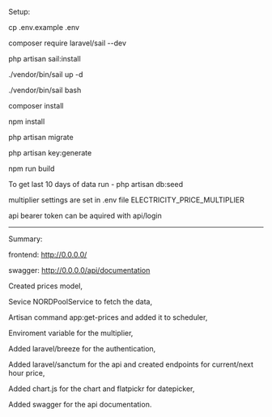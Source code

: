 Setup:

cp .env.example .env

composer require laravel/sail --dev

php artisan sail:install

./vendor/bin/sail up -d

./vendor/bin/sail bash

composer install

npm install

php artisan migrate

php artisan key:generate

npm run build

To get last 10 days of data run - php artisan db:seed

multiplier settings are set in .env file ELECTRICITY_PRICE_MULTIPLIER

api bearer token can be aquired with api/login

---------------------------------------------------------------------
Summary:

frontend: http://0.0.0.0/

swagger: http://0.0.0.0/api/documentation

Created prices model,

Sevice NORDPoolService to fetch the data,

Artisan command app:get-prices and added it to scheduler,

Enviroment variable for the multiplier,

Added laravel/breeze for the authentication,

Added laravel/sanctum for the api and created endpoints for current/next hour price,

Added chart.js for the chart and flatpickr for datepicker,

Added swagger for the api documentation.
